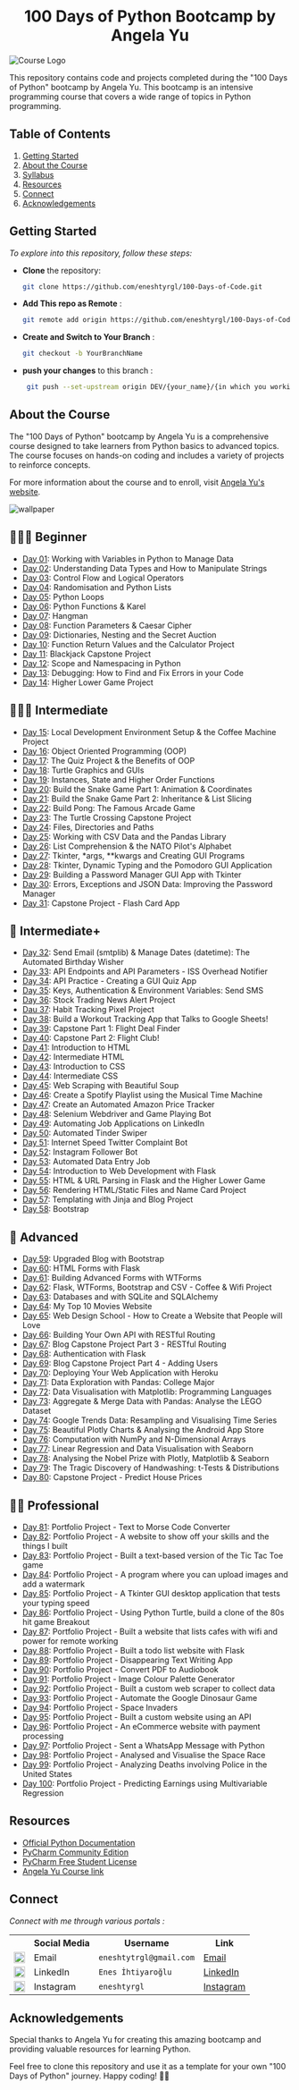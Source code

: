 <div align="center">
<h1> 100 Days of Python Bootcamp by Angela Yu</h1>
</div>

![Course Logo](logo.png)

This repository contains code and projects completed during the "100 Days of Python" bootcamp by Angela Yu. This
bootcamp is an intensive programming course that covers a wide range of topics in Python programming.

## Table of Contents

1. [Getting Started](#getting-started)
2. [About the Course](#about-the-course)
3. [Syllabus](#-beginner)
4. [Resources](#resources)
5. [Connect](#connect)
6. [Acknowledgements](#acknowledgements)

## Getting Started

_To explore into this repository, follow these steps:_

- **Clone** the repository:

   ```bash
   git clone https://github.com/eneshtyrgl/100-Days-of-Code.git
- **Add This repo as Remote**  :

   ```bash
   git remote add origin https://github.com/eneshtyrgl/100-Days-of-Code.git

- **Create and Switch to Your Branch** :

   ```bash
   git checkout -b YourBranchName

- **push your changes** to this branch :

   ```bash
    git push --set-upstream origin DEV/{your_name}/{in which you working on}

## About the Course

The "100 Days of Python" bootcamp by Angela Yu is a comprehensive course designed to take learners from Python basics to
advanced topics. The course focuses on hands-on coding and includes a variety of projects to reinforce concepts.

For more information about the course and to enroll, visit [Angela Yu's website](https://www.appbrewery.co/).

![wallpaper](wallpaper.png)

## 👨🏻‍🎓 Beginner

- [Day 01](/Day%201/): Working with Variables in Python to Manage Data
- [Day 02](/Day%202/): Understanding Data Types and How to Manipulate Strings
- [Day 03](/Day%203/): Control Flow and Logical Operators
- [Day 04](/Day%204/): Randomisation and Python Lists
- [Day 05](/Day%205/): Python Loops
- [Day 06](/Day%206/): Python Functions & Karel
- [Day 07](/Day%207/): Hangman
- [Day 08](/Day%208/): Function Parameters & Caesar Cipher
- [Day 09](/Day%209/): Dictionaries, Nesting and the Secret Auction
- [Day 10](/Day%2010/): Function Return Values and the Calculator Project
- [Day 11](/Day%2011/): Blackjack Capstone Project
- [Day 12](/Day%2012/): Scope and Namespacing in Python
- [Day 13](/Day%2013/): Debugging: How to Find and Fix Errors in your Code
- [Day 14](/Day%2014/): Higher Lower Game Project

## 🏋🏻‍♂️ Intermediate

- [Day 15](/Day%2015/): Local Development Environment Setup & the Coffee Machine Project
- [Day 16](/Day%2016/): Object Oriented Programming (OOP)
- [Day 17](/Day%2017/): The Quiz Project & the Benefits of OOP
- [Day 18](/Day%2018/): Turtle Graphics and GUIs
- [Day 19](/Day%2019/): Instances, State and Higher Order Functions
- [Day 20](/Day%2020/): Build the Snake Game Part 1: Animation & Coordinates
- [Day 21](/Day%2021/): Build the Snake Game Part 2: Inheritance & List Slicing
- [Day 22](/Day%2022/): Build Pong: The Famous Arcade Game
- [Day 23](/Day%2023/): The Turtle Crossing Capstone Project
- [Day 24](/Day%2024/): Files, Directories and Paths
- [Day 25](/Day%2025/): Working with CSV Data and the Pandas Library
- [Day 26](/Day%2026/): List Comprehension & the NATO Pilot's Alphabet
- [Day 27](/Day%2027/): Tkinter, *args, **kwargs and Creating GUI Programs
- [Day 28](/Day%2028/): Tkinter, Dynamic Typing and the Pomodoro GUI Application
- [Day 29](/Day%2029/): Building a Password Manager GUI App with Tkinter
- [Day 30](/Day%2030/): Errors, Exceptions and JSON Data: Improving the Password Manager
- [Day 31](/Day%2031/): Capstone Project - Flash Card App

## 💪 Intermediate+

- [Day 32](/Day%2032/): Send Email (smtplib) & Manage Dates (datetime): The Automated Birthday Wisher
- [Day 33](/Day%2033/): API Endpoints and API Parameters - ISS Overhead Notifier
- [Day 34](/Day%2034/): API Practice - Creating a GUI Quiz App
- [Day 35](/Day%2035/): Keys, Authentication & Environment Variables: Send SMS
- [Day 36](/Day%2036/): Stock Trading News Alert Project
- [Dau 37](/Day%2037/): Habit Tracking Pixel Project
- [Day 38](/Day%2038/): Build a Workout Tracking App that Talks to Google Sheets!
- [Day 39](/Day%2039/): Capstone Part 1: Flight Deal Finder
- [Day 40](/Day%2040/): Capstone Part 2: Flight Club!
- [Day 41](/Day%2041/): Introduction to HTML
- [Day 42](/Day%2042/): Intermediate HTML
- [Day 43](/Day%2043/): Introduction to CSS
- [Day 44](/Day%2044/): Intermediate CSS
- [Day 45](/Day%2045/): Web Scraping with Beautiful Soup
- [Day 46](/Day%2046/): Create a Spotify Playlist using the Musical Time Machine
- [Day 47](/Day%2047/): Create an Automated Amazon Price Tracker
- [Day 48](/Day%2048/): Selenium Webdriver and Game Playing Bot
- [Day 49](/Day%2049/): Automating Job Applications on LinkedIn
- [Day 50](/Day%2050/): Automated Tinder Swiper
- [Day 51](/Day%2051/): Internet Speed Twitter Complaint Bot
- [Day 52](/Day%2052/): Instagram Follower Bot
- [Day 53](/Day%2053/): Automated Data Entry Job
- [Day 54](/Day%2054/): Introduction to Web Development with Flask
- [Day 55](/Day%2055/): HTML & URL Parsing in Flask and the Higher Lower Game
- [Day 56](/Day%2056/): Rendering HTML/Static Files and Name Card Project
- [Day 57](/Day%2057/): Templating with Jinja and Blog Project
- [Day 58](/Day%2058/): Bootstrap

## 🚀 Advanced

- [Day 59](/Day%2059/): Upgraded Blog with Bootstrap
- [Day 60](/Day%2060/): HTML Forms with Flask
- [Day 61](/Day%2061/): Building Advanced Forms with WTForms
- [Day 62](/Day%2062/): Flask, WTForms, Bootstrap and CSV - Coffee & Wifi Project
- [Day 63](/Day%2063/): Databases and with SQLite and SQLAlchemy
- [Day 64](/Day%2064/): My Top 10 Movies Website
- [Day 65](/Day%2065/): Web Design School - How to Create a Website that People will Love
- [Day 66](/Day%2066/): Building Your Own API with RESTful Routing
- [Day 67](/Day%2067/): Blog Capstone Project Part 3 - RESTful Routing
- [Day 68](/Day%2068/): Authentication with Flask
- [Day 69](/Day%2069/): Blog Capstone Project Part 4 - Adding Users
- [Day 70](/Day%2070/): Deploying Your Web Application with Heroku
- [Day 71](/Day%2071/): Data Exploration with Pandas: College Major
- [Day 72](/Day%2072/): Data Visualisation with Matplotlib: Programming Languages
- [Day 73](/Day%2073/): Aggregate & Merge Data with Pandas: Analyse the LEGO Dataset
- [Day 74](/Day%2074/): Google Trends Data: Resampling and Visualising Time Series
- [Day 75](/Day%2075/): Beautiful Plotly Charts & Analysing the Android App Store
- [Day 76](/Day%2076/): Computation with NumPy and N-Dimensional Arrays
- [Day 77](/Day%2077/): Linear Regression and Data Visualisation with Seaborn
- [Day 78](/Day%2078/): Analysing the Nobel Prize with Plotly, Matplotlib & Seaborn
- [Day 79](/Day%2079/): The Tragic Discovery of Handwashing: t-Tests & Distributions
- [Day 80](/Day%2080/): Capstone Project - Predict House Prices

## 👨‍💻 Professional

- [Day 81](/Day%2081/): Portfolio Project - Text to Morse Code Converter
- [Day 82](/Day%2082/): Portfolio Project - A website to show off your skills and the things I built
- [Day 83](/Day%2083/): Portfolio Project - Built a text-based version of the Tic Tac Toe game
- [Day 84](/Day%2084/): Portfolio Project - A program where you can upload images and add a watermark
- [Day 85](/Day%2085/): Portfolio Project - A Tkinter GUI desktop application that tests your typing speed
- [Day 86](/Day%2086/): Portfolio Project - Using Python Turtle, build a clone of the 80s hit game Breakout
- [Day 87](/Day%2087/): Portfolio Project - Built a website that lists cafes with wifi and power for remote working
- [Day 88](/Day%2088/): Portfolio Project - Built a todo list website with Flask
- [Day 89](/Day%2089/): Portfolio Project - Disappearing Text Writing App
- [Day 90](/Day%2090/): Portfolio Project - Convert PDF to Audiobook
- [Day 91](/Day%2091/): Portfolio Project - Image Colour Palette Generator
- [Day 92](/Day%2092/): Portfolio Project - Built a custom web scraper to collect data
- [Day 93](/Day%2093/): Portfolio Project - Automate the Google Dinosaur Game
- [Day 94](/Day%2094/): Portfolio Project - Space Invaders
- [Day 95](/Day%2095/): Portfolio Project - Built a custom website using an API
- [Day 96](/Day%2096/): Portfolio Project - An eCommerce website with payment processing
- [Day 97](/Day%2097/): Portfolio Project - Sent a WhatsApp Message with Python
- [Day 98](/Day%2098/): Portfolio Project - Analysed and Visualise the Space Race
- [Day 99](/Day%2099/): Portfolio Project - Analyzing Deaths involving Police in the United States
- [Day 100](/Day%20100/): Portfolio Project - Predicting Earnings using Multivariable Regression

## Resources

* [Official Python Documentation](https://docs.python.org/3/)
* [PyCharm Community Edition](https://jb.gg/getPyCharm)
* [PyCharm Free Student License](https://jb.gg/GetStudentLicense)
* [Angela Yu Course link](https://www.udemy.com/course/100-days-of-code/)

## Connect

_Connect with me through various portals :_

<table>
  <tr>
    <th></th>
    <th>Social Media</th>
    <th>Username</th>
    <th>Link</th>
  </tr>
  <tr>
    <td><img src="https://cdn4.iconfinder.com/data/icons/social-media-logos-6/512/112-gmail_email_mail-512.png" width="20" /></td>
    <td>Email</td>
    <td><code>eneshtytrgl@gmail.com</code></td>
    <td><a href="mailto:eneshtyrgl@gmail.com" target="_blank">Email</a></td>
  </tr>
  <tr>
    <td><img src="https://upload.wikimedia.org/wikipedia/commons/thumb/c/ca/LinkedIn_logo_initials.png/480px-LinkedIn_logo_initials.png" width="20" /></td>
    <td>LinkedIn</td>
    <td><code>Enes İhtiyaroğlu</code></td>
    <td><a href="https://www.linkedin.com/in/enes-ihtiyaro%C4%9Flu/" target="_blank">LinkedIn</a></td>
  </tr>
  <tr>
    <td><img src="https://upload.wikimedia.org/wikipedia/commons/thumb/a/a5/Instagram_icon.png/600px-Instagram_icon.png" width="20" /></td>
    <td>Instagram</td>
    <td><code>eneshtyrgl</code></td>
    <td><a href="https://www.instagram.com/eneshtyrgl/" target="_blank">Instagram</a></td>
  </tr>
</table>

## Acknowledgements

Special thanks to Angela Yu for creating this amazing bootcamp and providing valuable resources for learning Python.

Feel free to clone this repository and use it as a template for your own "100 Days of Python" journey. Happy coding!
🐍🚀